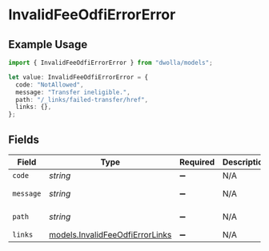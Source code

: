 # InvalidFeeOdfiErrorError

## Example Usage

```typescript
import { InvalidFeeOdfiErrorError } from "dwolla/models";

let value: InvalidFeeOdfiErrorError = {
  code: "NotAllowed",
  message: "Transfer ineligible.",
  path: "/_links/failed-transfer/href",
  links: {},
};
```

## Fields

| Field                                                                    | Type                                                                     | Required                                                                 | Description                                                              | Example                                                                  |
| ------------------------------------------------------------------------ | ------------------------------------------------------------------------ | ------------------------------------------------------------------------ | ------------------------------------------------------------------------ | ------------------------------------------------------------------------ |
| `code`                                                                   | *string*                                                                 | :heavy_minus_sign:                                                       | N/A                                                                      | NotAllowed                                                               |
| `message`                                                                | *string*                                                                 | :heavy_minus_sign:                                                       | N/A                                                                      | Transfer ineligible.                                                     |
| `path`                                                                   | *string*                                                                 | :heavy_minus_sign:                                                       | N/A                                                                      | /_links/failed-transfer/href                                             |
| `links`                                                                  | [models.InvalidFeeOdfiErrorLinks](../models/invalidfeeodfierrorlinks.md) | :heavy_minus_sign:                                                       | N/A                                                                      | {}                                                                       |